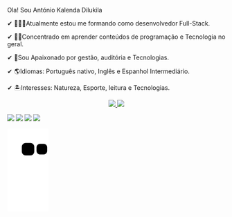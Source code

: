 Ola! Sou António Kalenda Dilukila

✔ 👨🏿‍🎓Atualmente estou me formando como desenvolvedor Full-Stack.

✔ 👂🏿Concentrado em aprender conteúdos de programação e Tecnologia no geral.

✔ 🤍Sou Apaixonado por gestão, auditória e Tecnologias.

✔ 🌎Idiomas: Português nativo, Inglês e Espanhol Intermediário.

✔ 🏝Interesses: Natureza, Esporte, leitura e Tecnologias.


<div align="center">
  <a href="https://github.com/dilukila">
  <img height="150em" src="https://github-readme-stats.vercel.app/api?username=dilukila&show_icons=true&theme=dracula&include_all_commits=true&count_private=true"/>
  <img height="150em" src="https://github-readme-stats.vercel.app/api/top-langs/?username=dilukila&layout=compact&langs_count=7&theme=dracula"/>
</div>
    
    
 
<div> 
    
  <a href="https://whatsapp.com/dl/" target ="_blank"><img src= "https://img.shields.io/badge/WhatsApp-25D366?style=for-the-badge&logo=whatsapp&logoColor=white" target="_blank"></a>
   <a href="https://instagram.com/dilukiladiego" target ="_blank"><img src ="https://img.shields.io/badge/-Instagram-%23E4405F?style=for-the badge&logo=instagram&logoColor=white" target="_blank"></a> 
  <a href="kalendadilukila@gmail.com"><img src="https://img.shields.io/badge/-Gmail-%23333?style=for-the-badge&logo=gmail&logoColor=white" target="_blank"></a>
  <a href="https://www.linkedin.com/in/antónio-kalenda-dilukila-1b7a84165" target="_blank"><img src="https://img.shields.io/badge/-LinkedIn-%230077B5?style=for-the-badge&logo=linkedin&logoColor=white" target="_blank"></a> 
 
  ![Animação de cobra](https://github.com/rafaballerini/rafaballerini/blob/output/github-contribution-grid-snake.svg)
 
</div>
    


